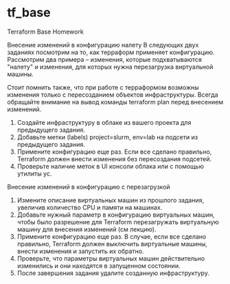 # tf_base
Terraform Base Homework

Внесение изменений в конфигурацию налету
В следующих двух заданиях посмотрим на то, как терраформ применяет конфигурацию. Рассмотрим два примера – изменения, которые подхватываются "налету" и изменения, для которых нужна перезагрузка виртуальной машины.

Стоит помнить также, что при работе с терраформом возможны изменения только с пересозданием объектов инфраструктуры. Всегда обращайте внимание на вывод команды terraform plan перед внесением изменений.

1. Создайте инфраструктуру в облаке из вашего проекта для предыдущего задания.
2. Добавьте метки (labels) project=slurm, env=lab на подсети из предыдущего задания.
3. Примените конфигурацию еще раз. Если все сделано правильно, Terraform должен внести изменения без пересоздания подсетей.
4. Проверьте наличие меток в UI консоли облака или с помощью утилиты yc.

Внесение изменений в конфигурацию с перезагрузкой

1. Измените описание виртуальных машин из прошлого задания, увеличив количество CPU и памяти на машинах.
2. Добавьте нужный параметр в конфигурацию виртуальных машин, чтобы было разрешение для Terraform перезагружать виртуальную машину для внесения изменений (см лекцию).
3. Примените конфигурацию еще раз. В случае, если все сделано правильно, Terraform должен выключить виртуальные машины, внести изменения и запустить их обратно.
4. Проверьте, что параметры виртуальных машин действительно изменились и они находятся в запущенном состоянии.
5. После завершения задания удалите созданную инфраструктуру.